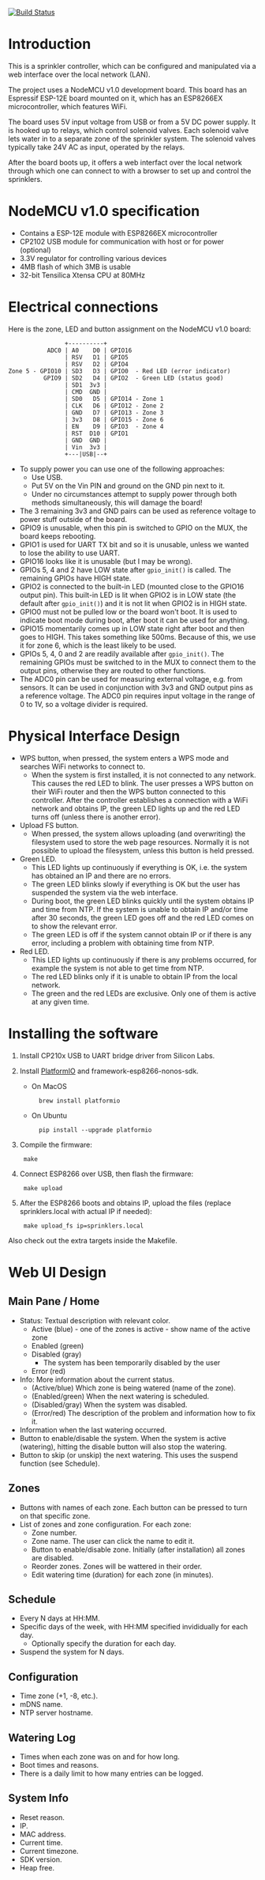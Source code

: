 [![Build Status](https://github.com/cdragan/sprinklers/workflows/CI/badge.svg)](https://github.com/cdragan/sprinklers/actions)

Introduction
============

This is a sprinkler controller, which can be configured and manipulated
via a web interface over the local network (LAN).

The project uses a NodeMCU v1.0 development board.  This board has an
Espressif ESP-12E board mounted on it, which has an ESP8266EX microcontroller,
which features WiFi.

The board uses 5V input voltage from USB or from a 5V DC power supply.
It is hooked up to relays, which control solenoid valves.  Each solenoid
valve lets water in to a separate zone of the sprinkler system.  The solenoid
valves typically take 24V AC as input, operated by the relays.

After the board boots up, it offers a web interfact over the local network
through which one can connect to with a browser to set up and control
the sprinklers.


NodeMCU v1.0 specification
==========================

* Contains a ESP-12E module with ESP8266EX microcontroller
* CP2102 USB module for communication with host or for power (optional)
* 3.3V regulator for controlling various devices
* 4MB flash of which 3MB is usable
* 32-bit Tensilica Xtensa CPU at 80MHz


Electrical connections
======================

Here is the zone, LED and button assignment on the NodeMCU v1.0 board:

                    +----------+
               ADC0 | A0    D0 | GPIO16
                    | RSV   D1 | GPIO5
                    | RSV   D2 | GPIO4
    Zone 5 - GPIO10 | SD3   D3 | GPIO0  - Red LED (error indicator)
              GPIO9 | SD2   D4 | GPIO2  - Green LED (status good)
                    | SD1  3v3 |
                    | CMD  GND |
                    | SD0   D5 | GPIO14 - Zone 1
                    | CLK   D6 | GPIO12 - Zone 2
                    | GND   D7 | GPIO13 - Zone 3
                    | 3v3   D8 | GPIO15 - Zone 6
                    | EN    D9 | GPIO3  - Zone 4
                    | RST  D10 | GPIO1
                    | GND  GND |
                    | Vin  3v3 |
                    +---|USB|--+

* To supply power you can use one of the following approaches:
    - Use USB.
    - Put 5V on the Vin PIN and ground on the GND pin next to it.
    - Under no circumstances attempt to supply power through both methods
      simultaneously, this will damage the board!
* The 3 remaining 3v3 and GND pairs can be used as reference voltage to power
  stuff outside of the board.
* GPIO9 is unusable, when this pin is switched to GPIO on the MUX, the board
  keeps rebooting.
* GPIO1 is used for UART TX bit and so it is unusable, unless we wanted to lose
  the ability to use UART.
* GPIO16 looks like it is unusable (but I may be wrong).
* GPIOs 5, 4 and 2 have LOW state after `gpio_init()` is called.
  The remaining GPIOs have HIGH state.
* GPIO2 is connected to the built-in LED (mounted close to the GPIO16 output pin).
  This built-in LED is lit when GPIO2 is in LOW state (the default after
  `gpio_init()`) and it is not lit when GPIO2 is in HIGH state.
* GPIO0 must not be pulled low or the board won't boot.  It is used to indicate
  boot mode during boot, after boot it can be used for anything.
* GPIO15 momentarily comes up in LOW state right after boot and then goes to HIGH.
  This takes something like 500ms.  Because of this, we use it for zone 6,
  which is the least likely to be used.
* GPIOs 5, 4, 0 and 2 are readily available after `gpio_init()`.  The remaining
  GPIOs must be switched to in the MUX to connect them to the output pins, otherwise
  they are routed to other functions.
* The ADC0 pin can be used for measuring external voltage, e.g. from sensors.
  It can be used in conjunction with 3v3 and GND output pins as a reference voltage.
  The ADC0 pin requires input voltage in the range of 0 to 1V, so a voltage divider
  is required.


Physical Interface Design
=========================

* WPS button, when pressed, the system enters a WPS mode and searches WiFi
  networks to connect to.
  - When the system is first installed, it is not connected to any network.
    This causes the red LED to blink.  The user presses a WPS button
    on their WiFi router and then the WPS button connected to this controller.
    After the controller establishes a connection with a WiFi network and obtains
    IP, the green LED lights up and the red LED turns off (unless there is another
    error).
* Upload FS button.
  - When pressed, the system allows uploading (and overwriting)
    the filesystem used to store the web page resources.  Normally it is not
    possible to upload the filesystem, unless this button is held pressed.
* Green LED.
  - This LED lights up continuously if everything is OK, i.e. the system
    has obtained an IP and there are no errors.
  - The green LED blinks slowly if everything is OK but the user has suspended
    the system via the web interface.
  - During boot, the green LED blinks quickly until the system obtains IP and
    time from NTP.  If the system is unable to obtain IP and/or time after 30
    seconds, the green LED goes off and the red LED comes on to show the
    relevant error.
  - The green LED is off if the system cannot obtain IP or if there is any error,
    including a problem with obtaining time from NTP.
* Red LED.
  - This LED lights up continuously if there is any problems occurred, for example
    the system is not able to get time from NTP.
  - The red LED blinks only if it is unable to obtain IP from the local network.
  - The green and the red LEDs are exclusive.  Only one of them is active at any
    given time.


Installing the software
=======================

1. Install CP210x USB to UART bridge driver from Silicon Labs.

2. Install [PlatformIO](https://platformio.org) and framework-esp8266-nonos-sdk.

    * On MacOS

            brew install platformio

    * On Ubuntu

            pip install --upgrade platformio

3. Compile the firmware:

        make

4. Connect ESP8266 over USB, then flash the firmware:

        make upload

5. After the ESP8266 boots and obtains IP, upload the files
   (replace sprinklers.local with actual IP if needed):

        make upload_fs ip=sprinklers.local

Also check out the extra targets inside the Makefile.


Web UI Design
=============

Main Pane / Home
----------------

* Status: Textual description with relevant color.
    - Active (blue) - one of the zones is active - show name of the active zone
    - Enabled (green)
    - Disabled (gray)
        + The system has been temporarily disabled by the user
    - Error (red)
* Info: More information about the current status.
    - (Active/blue) Which zone is being watered (name of the zone).
    - (Enabled/green) When the next watering is scheduled.
    - (Disabled/gray) When the system was disabled.
    - (Error/red) The description of the problem and information how to fix it.
* Information when the last watering occurred.
* Button to enable/disable the system.  When the system is active (watering),
  hitting the disable button will also stop the watering.
* Button to skip (or unskip) the next watering.  This uses the suspend
  function (see Schedule).

Zones
-----

* Buttons with names of each zone.  Each button can be pressed to turn on
  that specific zone.
* List of zones and zone configuration.  For each zone:
    - Zone number.
    - Zone name.  The user can click the name to edit it.
    - Button to enable/disable zone.  Initially (after installation) all zones
      are disabled.
    - Reorder zones.  Zones will be wattered in their order.
    - Edit watering time (duration) for each zone (in minutes).

Schedule
--------

* Every N days at HH:MM.
* Specific days of the week, with HH:MM specified invididually for each day.
    - Optionally specify the duration for each day.
* Suspend the system for N days.

Configuration
-------------

* Time zone (+1, -8, etc.).
* mDNS name.
* NTP server hostname.

Watering Log
------------

* Times when each zone was on and for how long.
* Boot times and reasons.
* There is a daily limit to how many entries can be logged.

System Info
-----------

* Reset reason.
* IP.
* MAC address.
* Current time.
* Current timezone.
* SDK version.
* Heap free.
